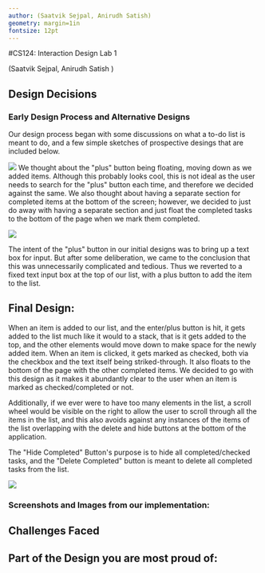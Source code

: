 ```yaml
---
author: (Saatvik Sejpal, Anirudh Satish)
geometry: margin=1in
fontsize: 12pt
--- 
```


#CS124: Interaction Design Lab 1

(Saatvik Sejpal, Anirudh Satish
)

## Design Decisions

### Early Design Process and Alternative Designs
Our design process began with some discussions on what a to-do list is meant to do, and a few simple
sketches of prospective desings that are included below.

![](Page2.png)
We thought about the "plus" button being floating, moving down as we added items.
Although this probably looks cool, this is not ideal as the user needs to search for the "plus"
button each time, and therefore we decided against the same.
We also thought about having a separate section for completed items at the bottom of the screen; however, we decided
to just do away with having a separate section and just float the completed tasks to the bottom of the page when we mark them
completed.

![](Page3.png)

The intent of the "plus" button in our initial designs was to bring up a text box
for input. But after some deliberation, we came to the conclusion that this was unnecessarily
complicated and tedious. Thus we reverted to a fixed text input box at the top of our list, 
with a plus button to add the item to the list.


## Final Design:

When an item is added to our list, and the enter/plus button is hit, it gets added to the list much like it would to a stack, 
that is it gets added to the top, and the other elements would move down to make space for the newly 
added item. 
When an item is clicked, it gets marked as checked, both via the checkbox and the text itself being striked-through. It also floats to the bottom of the page with the other
completed items.
We decided to go with this design as it makes it abundantly clear to the user when an item is marked as checked/completed or not. 

Additionally, if we ever were to have too many elements in the list, a scroll wheel would be visible on the right to allow the user to scroll through
all the items in the list, and this also avoids against any instances of the items of the list overlapping with the delete and hide buttons
at the bottom of the application. 

The "Hide Completed" Button's purpose is to hide all completed/checked tasks, and the "Delete Completed" button is meant 
to delete all completed tasks from the list.

![](Page4.png)

### Screenshots and Images from our implementation:




## Challenges Faced


## Part of the Design you are most proud of: 

